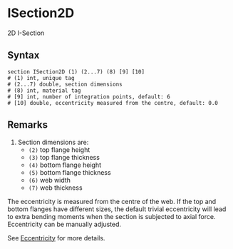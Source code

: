 # ISection2D

2D I-Section

## Syntax

```
section ISection2D (1) (2...7) (8) [9] [10]
# (1) int, unique tag
# (2...7) double, section dimensions
# (8) int, material tag
# [9] int, number of integration points, default: 6
# [10] double, eccentricity measured from the centre, default: 0.0
```

## Remarks

1. Section dimensions are:
   * `(2)` top flange height
   * `(3)` top flange thickness
   * `(4)` bottom flange height
   * `(5)` bottom flange thickness
   * `(6)` web width
   * `(7)` web thickness

The eccentricity is measured from the centre of the web.
If the top and bottom flanges have different sizes, the default trivial eccentricity will lead to extra bending moments
when the section is subjected to axial force.
Eccentricity can be manually adjusted.

See [Eccentricity](../Eccentricity.md) for more details.
